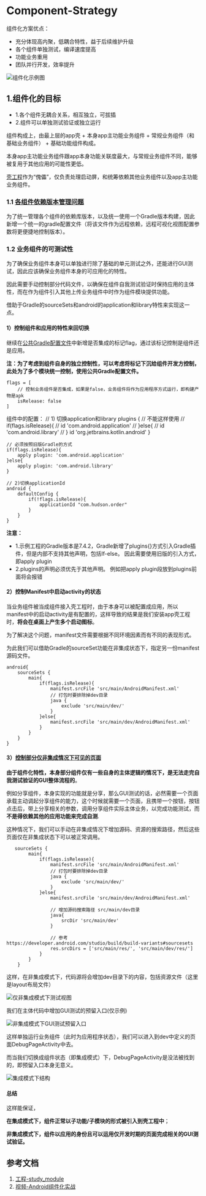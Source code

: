 # Component-Strategy
组件化方案优点：

- 充分体现高内聚，低耦合特性，益于后续维护升级
- 各个组件单独测试，编译速度提高
- 功能业务重用
- 团队并行开发，效率提升

![组件化示例图](resources/组件化示例图.png)

## 1.组件化的目标
- 1.各个组件无耦合关系，相互独立，可拔插
- 2.组件可以单独测试验证或独立运行

组件构成上，由最上层的app壳 + 本身app主功能业务组件 + 常规业务组件（和基础业务组件） + 基础功能组件构成。

本身app主功能业务组件跟app本身功能关联度最大，与常规业务组件不同，能够被复用于其他应用的可能性更低。

[壳工程](app)作为“傀儡”，仅负责处理启动屏，和统筹依赖其他业务组件以及app主功能业务组件。

### 1.1 [各组件依赖版本管理问题](basic_gradle_config.gradle)
为了统一管理各个组件的依赖库版本，以及统一使用一个Gradle版本构建，因此新增一个统一的gradle配置文件（将该文件作为远程依赖，远程可视化视图配置参数将更便捷地控制版本）。 
### 1.2 业务组件的可测试性
为了确保业务组件本身可以单独进行除了基础的单元测试之外，还能进行GUI测试，因此应该确保业务组件本身的可应用化的特性。

因此需要手动控制部分代码文件，以确保在组件自我测试验证时保持应用的主体性，而在作为组件引入其他上传业务组件中时作为组件模块提供功能。

借助于Gradle的sourceSets和android的application和library特性来实现这一点。

#### 1）控制组件和应用的特性来回切换
继续在[公共Gradle配置文件]((basic_gradle_config.gradle))中新增是否集成的标记flag，通过该标记控制是组件还是应用。  

**注：为了考虑到组件自身的独立控制性，可以考虑将标记下沉给组件开发方控制，此处为了多个模块统一控制，使用公共Gradle配置文件。**

	flags = [
        // 控制业务组件是否集成，如果是false，业务组件将作为应用程序方式运行，即构建产物是apk
        isRelease: false
    ]

组件中的配置：
	// 1) 切换application和library
	plugins {
	    // 不能这样使用
	//    if(flags.isRelease){
	//        id 'com.android.application'
	//    }else{
	//        id 'com.android.library'
	//    }
	    id 'org.jetbrains.kotlin.android'
	}
	
	// 必须按照旧版Gradle的方式
	if(flags.isRelease){
	    apply plugin: 'com.android.application'
	}else{
	    apply plugin: 'com.android.library'
	}

	// 2)切换applicationId
	android {
	    defaultConfig {
	        if(!flags.isRelease){
	            applicationId "com.hudson.order"
	        }
	    }
	}

**注意：**

- 1.示例工程的Gradle版本是7.4.2，Gradle新增了plugins{}方式引入Gradle插件，但是内部不支持其他声明，包括If-else。 因此需要使用旧版的引入方式，即apply plugin
- 2.plugins的声明必须优先于其他声明。 例如把apply plugin段放到plugins前面将会报错

#### 2）控制Manifest中启动activity的状态
当业务组件被当成组件接入壳工程时，由于本身可以被配置成应用，所以manifest中的启动activity是有配置的，这样导致的结果是我们安装app壳工程时，**将会在桌面上产生多个启动图标**。

为了解决这个问题，manifest文件需要根据不同环境因素而有不同的表现形式。

为此我们可以借助Gradle的sourceSet功能在非集成状态下，指定另一份manifest源码文件。

	android{
		sourceSets {
	        main{
	            if(flags.isRelease){
	                manifest.srcFile 'src/main/AndroidManifest.xml'
	                // 打包时要排除掉dev目录
	                java {
	                    exclude 'src/main/dev/'
	                }
	            }else{
	                manifest.srcFile 'src/main/dev/AndroidManifest.xml'
	            }
	        }
	    }
	}

#### 3）[控制部分仅非集成情况下可见的页面](app_logic/build.gradle)
**由于组件化特性，本身部分组件仅有一些自身的主体逻辑的情况下，是无法走完自我测试验证的GUI整体流程的**。 

例如分享组件，本身实现的功能就是分享，那么GUI测试的话，必然需要一个页面承载主动调起分享组件的能力，这个时候就需要一个页面，且携带一个按钮，按钮点击后，带上分享相关的参数，调用分享组件实际主体业务，以完成功能测试，而**不是得依赖其他的应用功能来完成自测**.

这种情况下，我们可以手动在非集成情况下增加源码、资源的搜索路径，然后这些页面仅在非集成状态下可以被正常调用。

	   sourceSets {
	        main{
	            if(flags.isRelease){
	                manifest.srcFile 'src/main/AndroidManifest.xml'
	                // 打包时要排除掉dev目录
	                java {
	                    exclude 'src/main/dev/'
	                }
	            }else{
	                manifest.srcFile 'src/main/dev/AndroidManifest.xml'
	
	                // 增加源码搜索路径 src/main/dev目录
	                java{
	                    srcDir 'src/main/dev'
	                }
	
	                // 参考 https://developer.android.com/studio/build/build-variants#sourcesets
	                res.srcDirs = ['src/main/res/', 'src/main/dev/res/']
	            }
	        }
	    }

这样，在非集成模式下，代码源将会增加dev目录下的内容，包括资源文件（这里是layout布局文件）

![仅非集成模式下测试视图](resources/仅非集成模式下测试视图.jpg)

我们在主体代码中增加GUI测试的预留入口(仅示例)

![非集成模式下GUI测试预留入口](resources/非集成模式下GUI测试预留入口.jpg)

这样单独运行业务组件（此时为应用程序状态），我们可以进入到dev中定义的页面DebugPageActivity中去。

而当我们切换成组件状态（即集成模式）下，DebugPageActivity是没法被找到的，即预留入口本身无意义。

![集成模式下结构](resources/集成模式下结构.jpg)

#### 总结
这样能保证，

**在集成模式下，组件正常以子功能/子模块的形式被引入到壳工程中**；

**非集成模式下，组件以应用的身份且可以运用仅开发时期的页面完成相关的GUI测试验证。**



## 参考文档
1. [工程-study_module](https://github.com/zouchanglin/study_module)
2. [视频-Android组件化实战](https://www.bilibili.com/video/BV1Ar4y1A7kh?spm_id_from=333.788.top_right_bar_window_custom_collection.content.click)